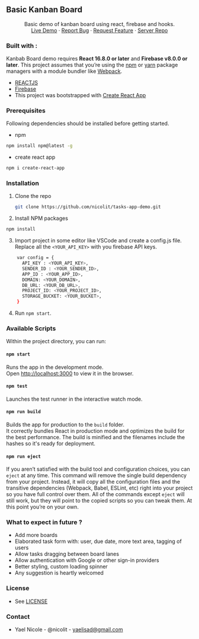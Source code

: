 ## Basic Kanban Board 

  <p align="center">
    Basic demo of kanban board using react, firebase and hooks.<br>
    <a href="https://kanban-board-875ad.web.app/">Live Demo</a>
    ·
    <a href="https://github.com/nicolit/tasks-app-demo/issues">Report Bug</a>
    ·
    <a href="https://github.com/nicolit/tasks-app-demo/issues">Request Feature</a>
      ·
    <a href="https://github.com/nicolit/tasks-app-server">Server Repo</a>
  </p>

### Built with :
Kanbab Board demo requires **React 16.8.0 or later** and **Firebase v8.0.0 or later**.
This project assumes that you’re using the [npm](https://npmjs.com) or [yarn](https://yarnpkg.com/) package managers with a module bundler like [Webpack](https://webpack.js.org/).
<br>
 - [REACTJS](https://reactjs.org/)
 - [Firebase](https://firebase.google.com/)
 - This project was bootstrapped with [Create React App](https://www.npmjs.com/create-react-app)

### Prerequisites

Following dependencies should be installed before getting started.
* npm
```sh
npm install npm@latest -g
```
* create react app
```sh
npm i create-react-app
```

### Installation

1. Clone the repo
      ```sh
      git clone https://github.com/nicolit/tasks-app-demo.git
      ```

2. Install NPM packages
```sh
npm install
```
3. Import project in some editor like VSCode and create a config.js file. Replace all the `<YOUR_API_KEY>` with you firebase API keys.
```sh
    var config = {
      API_KEY : <YOUR_API_KEY>,
      SENDER_ID : <YOUR_SENDER_ID>,
      APP_ID : <YOUR_APP_ID>,
      DOMAIN: <YOUR_DOMAIN>,
      DB_URL: <YOUR_DB_URL>,
      PROJECT_ID: <YOUR_PROJECT_ID>,
      STORAGE_BUCKET: <YOUR_BUCKET>,
    }
```
  
 4. Run `npm start`.

### Available Scripts

Within the project directory, you can run:

#### `npm start`

Runs the app in the development mode.<br>
Open [http://localhost:3000](http://localhost:3000) to view it in the browser.

#### `npm test`

Launches the test runner in the interactive watch mode.<br>

#### `npm run build`

Builds the app for production to the `build` folder.<br>
It correctly bundles React in production mode and optimizes the build for the best performance.
The build is minified and the filenames include the hashes so it's ready for deployment.

#### `npm run eject`

If you aren’t satisfied with the build tool and configuration choices, you can `eject` at any time. This command will remove the single build dependency from your project.
Instead, it will copy all the configuration files and the transitive dependencies (Webpack, Babel, ESLint, etc) right into your project so you have full control over them. All of the commands except `eject` will still work, but they will point to the copied scripts so you can tweak them. At this point you’re on your own.

### What to expect in future ?

  - Add more boards
  - Elaborated task form with: user, due date, more text area, tagging of users
  - Allow tasks dragging between board lanes
  - Allow authentication with Google or other sign-in providers
  - Better styling, custom loading spinner
  - Any suggestion is heartly welcomed
  
### License
- See [LICENSE](/LICENSE)

### Contact
- Yael Nicole - @nicolit - yaelisad@gmail.com
